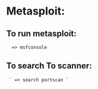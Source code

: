 # Metasploit:
 ## To run metasploit:
   `   => msfconsole `
  ## To search To scanner:
     ` => search portscan `
      
  
